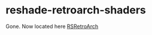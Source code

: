 # reshade-retroarch-shaders
Gone.
Now located here [RSRetroArch](https://github.com/Matsilagi/RSRetroArch)
